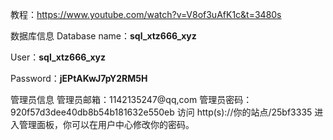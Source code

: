 
教程：https://www.youtube.com/watch?v=V8of3uAfK1c&t=3480s

数据库信息
Database name：**sql_xtz666_xyz**

User：**sql_xtz666_xyz**

Password：**jEPtAKwJ7pY2RM5H**

管理员信息
管理员邮箱：1142135247@qq,com
管理员密码：920f57d3dee40db8b54b181632e550eb
访问 http(s)://你的站点/25bf3335 进入管理面板，你可以在用户中心修改你的密码。

